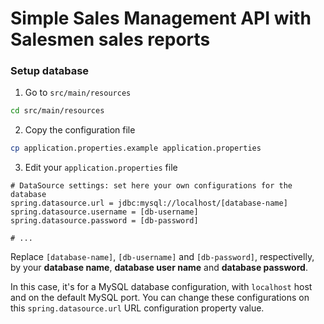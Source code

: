 # Simple Sales Management API with Salesmen sales reports

### Setup database

1. Go to `src/main/resources`

```bash
cd src/main/resources
```

2. Copy the configuration file

```bash
cp application.properties.example application.properties
```

3. Edit your `application.properties` file

```properties
# DataSource settings: set here your own configurations for the database 
spring.datasource.url = jdbc:mysql://localhost/[database-name]
spring.datasource.username = [db-username]
spring.datasource.password = [db-password]

# ...
```

Replace `[database-name]`, `[db-username]` and `[db-password]`, respectivelly, by your **database name**, **database user name** and **database password**.

In this case, it's for a MySQL database configuration, with `localhost` host and on the default MySQL port. You can change these configurations on this `spring.datasource.url` URL configuration property value.